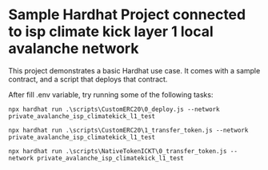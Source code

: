 # Sample Hardhat Project connected to isp climate kick layer 1 local avalanche network

This project demonstrates a basic Hardhat use case. It comes with a sample contract, and a script that deploys that contract.

After fill .env variable, try running some of the following tasks:

```shell
npx hardhat run .\scripts\CustomERC20\0_deploy.js --network private_avalanche_isp_climatekick_l1_test

npx hardhat run .\scripts\CustomERC20\1_transfer_token.js --network private_avalanche_isp_climatekick_l1_test

npx hardhat run .\scripts\NativeTokenICKT\0_transfer_token.js --network private_avalanche_isp_climatekick_l1_test
```
